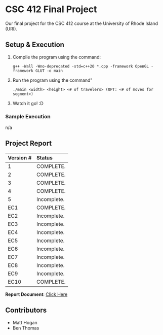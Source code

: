 # CSC 412 Final Project

Our final project for the CSC 412 course at the University of Rhode Island (URI).

## Setup & Execution

1. Compile the program using the command:
   
   ``g++ -Wall -Wno-deprecated -std=c++20 *.cpp -framework OpenGL -framework GLUT -o main``
2. Run the program using the command"
   
   ``./main <width> <height> <# of travelers> (OPT: <# of moves for segment>)``
3. Watch it go! :D

### Sample Execution

n/a

## Project Report

| Version # | Status |
| :--- | :--- |
| 1 | COMPLETE. |
| 2 | COMPLETE. |
| 3 | COMPLETE. |
| 4 | COMPLETE. |
| 5 | Incomplete. |
| EC1 | COMPLETE. |
| EC2 | Incomplete. |
| EC3 | Incomplete. |
| EC4 | Incomplete. |
| EC5 | Incomplete. |
| EC6 | Incomplete. |
| EC7 | Incomplete. |
| EC8 | Incomplete. |
| EC9 | Incomplete. |
| EC10 | COMPLETE. |

**Report Document**: [Click Here](https://docs.google.com/document/d/14JoR9pFftxTYR84h85z7gBj7KmjU0FPTZACrFsum8zM/edit?usp=sharing)

## Contributors

- Matt Hogan
- Ben Thomas
